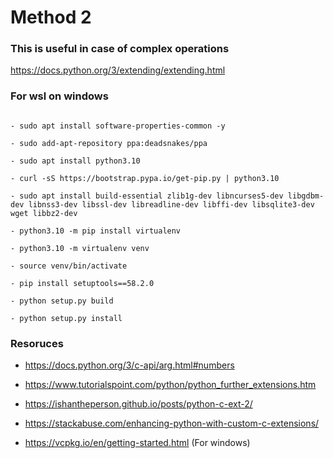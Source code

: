 # Method 2 

### This is useful in case of complex operations 



https://docs.python.org/3/extending/extending.html



### For wsl on windows
```

- sudo apt install software-properties-common -y

- sudo add-apt-repository ppa:deadsnakes/ppa

- sudo apt install python3.10

- curl -sS https://bootstrap.pypa.io/get-pip.py | python3.10

- sudo apt install build-essential zlib1g-dev libncurses5-dev libgdbm-dev libnss3-dev libssl-dev libreadline-dev libffi-dev libsqlite3-dev wget libbz2-dev

- python3.10 -m pip install virtualenv

- python3.10 -m virtualenv venv

- source venv/bin/activate

- pip install setuptools==58.2.0

- python setup.py build 

- python setup.py install 
```

### Resoruces

- https://docs.python.org/3/c-api/arg.html#numbers

- https://www.tutorialspoint.com/python/python_further_extensions.htm

- https://ishantheperson.github.io/posts/python-c-ext-2/

- https://stackabuse.com/enhancing-python-with-custom-c-extensions/

- https://vcpkg.io/en/getting-started.html (For windows)
